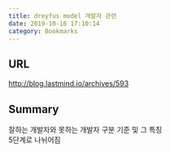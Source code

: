 ```yaml
---
title: dreyfus model 개발자 관련
date: 2019-10-16 17:10:14
category: Bookmarks
---
```


## URL

http://blog.lastmind.io/archives/593

## Summary

잘하는 개발자와 못하는 개발자 구분 기준 및 그 특징  
5단계로 나뉘어짐
